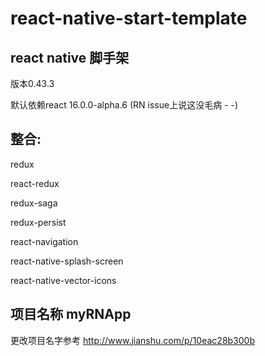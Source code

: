 # react-native-start-template

## react native 脚手架

版本0.43.3

默认依赖react 16.0.0-alpha.6 (RN issue上说这没毛病 - -)

## 整合:

  redux

  react-redux

  redux-saga

  redux-persist

  react-navigation

  react-native-splash-screen

  react-native-vector-icons


## 项目名称 myRNApp
更改项目名字参考 http://www.jianshu.com/p/10eac28b300b
